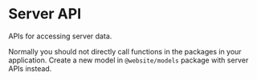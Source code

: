 # Server API

APIs for accessing server data.

Normally you should not directly call functions in the packages in your application. Create a new model in
`@website/models` package with server APIs instead.
